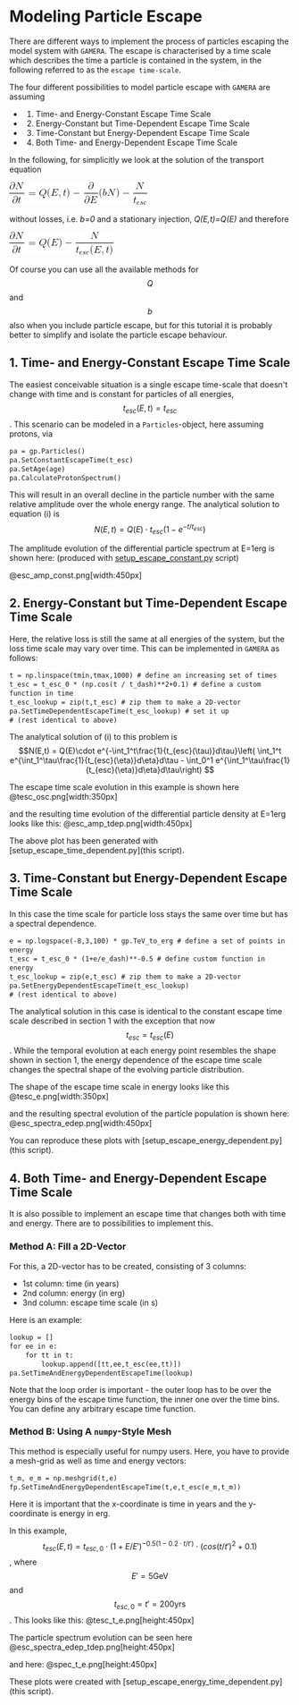 # Modeling Particle Escape

There are different ways to implement the process of particles escaping the 
model system with `GAMERA`. The escape is characterised by a time scale which 
describes the time a particle is contained in the system, in the following 
referred to as the `escape time-scale`. 

The four different possibilities to model particle escape with `GAMERA` are assuming 
- 1. Time- and Energy-Constant Escape Time Scale
- 2. Energy-Constant but Time-Dependent Escape Time Scale
- 3. Time-Constant but Energy-Dependent Escape Time Scale
- 4. Both Time- and Energy-Dependent Escape Time Scale

In the following, for simplicitly we look at the solution of the transport equation 
 
![dgl](DGL.png)
 
without losses, i.e. _b=0_ and a stationary injection, _Q(E,t)=Q(E)_ 
and therefore
 
![dgl_simple](DGL_simple.png)
 
Of course you can use all the available methods for $$Q$$ and $$b$$ also when you 
include particle escape, but for this tutorial it is probably better to simplify 
and isolate the particle escape behaviour.

## 1. Time- and Energy-Constant Escape Time Scale

The easiest conceivable situation is a single escape time-scale that doesn't change 
with time and is constant for particles of all energies, $$t_{esc}(E,t) = t_{esc}$$. 
This scenario can be modeled in a `Particles`-object, here assuming protons, via 
```
pa = gp.Particles()
pa.SetConstantEscapeTime(t_esc)
pa.SetAge(age)
pa.CalculateProtonSpectrum()
```
This will result in an overall decline in the particle number with the same 
relative amplitude over the whole energy range. 
The analytical solution to equation (i) is 
$$ N(E,t) = Q(E) \cdot t_{esc} (1 - e^{-t/t_{esc}})$$ 
 
The amplitude evolution of the differential particle spectrum at E=1erg is shown here: 
(produced with [setup_escape_constant.py](this) script) 

@esc_amp_const.png[width:450px] 


## 2. Energy-Constant but Time-Dependent Escape Time Scale

Here, the relative loss is still the same at all energies of the system, but 
the loss time scale may vary over time. This can be implemented in `GAMERA` as follows: 
```
t = np.linspace(tmin,tmax,1000) # define an increasing set of times
t_esc = t_esc_0 * (np.cos(t / t_dash)**2+0.1) # define a custom function in time
t_esc_lookup = zip(t,t_esc) # zip them to make a 2D-vector
pa.SetTimeDependentEscapeTime(t_esc_lookup) # set it up
# (rest identical to above)
```

The analytical solution of (i) to this problem is 
$$N(E,t) = Q(E)\cdot e^{-\int_1^t\frac{1}{t_{esc}(\tau)}d\tau}\left( \int_1^t e^{\int_1^\tau\frac{1}{t_{esc}(\eta)}d\eta}d\tau - \int_0^1 e^{\int_1^\tau\frac{1}{t_{esc}(\eta)}d\eta}d\tau\right)  $$
 
The escape time scale evolution in this example is shown here 
@tesc_osc.png[width:350px] 
 
and the resulting time evolution of the differential particle density at E=1erg looks 
like this: 
@esc_amp_tdep.png[width:450px] 
 
The above plot has been generated with [setup_escape_time_dependent.py](this script).

## 3. Time-Constant but Energy-Dependent Escape Time Scale

In this case the time scale for particle loss stays the same over time but has 
a spectral dependence.
```
e = np.logspace(-8,3,100) * gp.TeV_to_erg # define a set of points in energy
t_esc = t_esc_0 * (1+e/e_dash)**-0.5 # define custom function in energy
t_esc_lookup = zip(e,t_esc) # zip them to make a 2D-vector
pa.SetEnergyDependentEscapeTime(t_esc_lookup)
# (rest identical to above)
```

The analytical solution in this case is identical to the constant escape time scale 
described in section 1 with the exception that now $$t_{esc} = t_{esc}(E)$$. 
While the temporal evolution at each energy point resembles the shape shown in 
section 1, the energy dependence of the escape time scale changes the spectral 
shape of the evolving particle distribution. 

The shape of the escape time scale in energy looks like this 
@tesc_e.png[width:350px]
 
and the resulting spectral evolution of the particle population is shown here: 
@esc_spectra_edep.png[width:450px] 
 
You can reproduce these plots with [setup_escape_energy_dependent.py](this script).



## 4. Both Time- and Energy-Dependent Escape Time Scale

It is also possible to implement an escape time that changes both with time and 
energy. There are to possibilities to implement this. 
 
### Method A: Fill a 2D-Vector
For this, a 2D-vector has to be created, consisting of 3 columns:
- 1st column: time (in years)
- 2nd column: energy (in erg)
- 3nd column: escape time scale (in s)

Here is an example:
```
lookup = []
for ee in e:
    for tt in t:
        lookup.append([tt,ee,t_esc(ee,tt)])
pa.SetTimeAndEnergyDependentEscapeTime(lookup)
```
Note that the loop order is important - the outer loop has to be over the 
energy bins of the escape time function, the inner one over the time bins. 
You can define any arbitrary escape time function. 
 
### Method B: Using A `numpy`-Style Mesh

This method is especially useful for numpy users. Here, you have to provide 
a mesh-grid as well as time and energy vectors:
```
t_m, e_m = np.meshgrid(t,e)
fp.SetTimeAndEnergyDependentEscapeTime(t,e,t_esc(e_m,t_m))
```
Here it is important that the x-coordinate is time in years and the y-coordinate 
is energy in erg. 
 
In this example, 
$$ t_{esc}(E,t) = t_{esc,0}\cdot (1+E/E')^{-0.5(1-0.2\cdot t/t')} \cdot (cos(t/t')^2 + 0.1)$$, 
where $$E' = 5\mathrm{GeV}$$ and $$t_{esc,0} = t' = 200 \mathrm{yrs}$$. This looks like this: 
@tesc_t_e.png[height:450px] 
 
The particle spectrum evolution can be seen here 
@esc_spectra_edep_tdep.png[height:450px] 
 
and here: 
@spec_t_e.png[height:450px]
 
These plots were created with [setup_escape_energy_time_dependent.py](this script).



